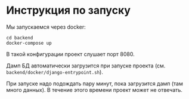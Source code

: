 # Инструкция по запуску

Мы запускаемся через docker:

```
cd backend
docker-compose up
```

В такой конфигурации проект слушает порт 8080.

Дамп БД автоматически загрузится при запуске проекта (см. `backend/docker/django-entrypoint.sh`).

При запуске надо подождать пару минут, пока загрузится дамп (там много данных). В течение этого времени проект может не отвечать.
